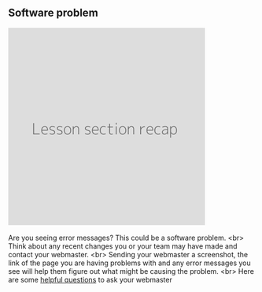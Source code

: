 
## Software problem

![](recap.png)

Are you seeing error messages? This could be a software problem.
&lt;br&gt;
Think about any recent changes you or your team may have made and contact your webmaster.
&lt;br&gt;
Sending your webmaster a screenshot, the link of the page you are having problems with and any error messages you see will help them figure out what might be causing the problem.
&lt;br&gt;
Here are some [helpful questions]() to ask your webmaster
